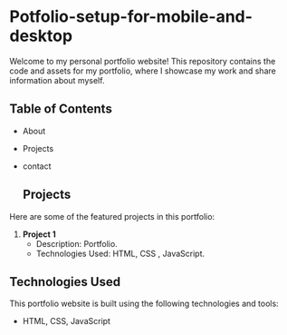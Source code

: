 # Potfolio-setup-for-mobile-and-desktop

Welcome to my personal portfolio website! This repository contains the code and assets for my portfolio, where I showcase my work and share information about myself.

## Table of Contents

- About
- Projects
- contact

  ## Projects

Here are some of the featured projects in this portfolio:

1. **Project 1**
   - Description: Portfolio.
   - Technologies Used: HTML, CSS , JavaScript.

## Technologies Used

This portfolio website is built using the following technologies and tools:

- HTML, CSS, JavaScript
